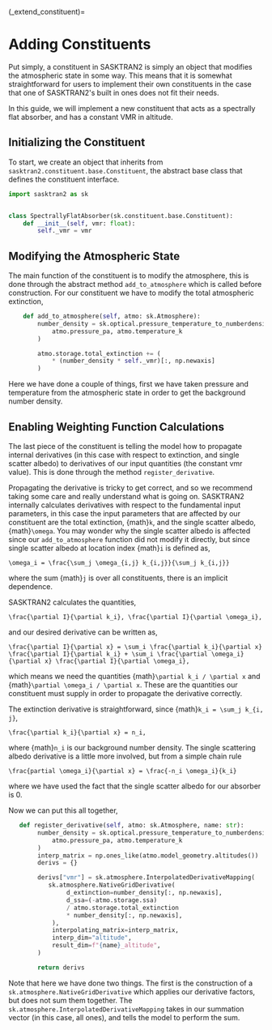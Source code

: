 
(_extend_constituent)=
# Adding Constituents
Put simply, a constituent in SASKTRAN2 is simply an object that modifies the atmospheric state in some way.
This means that it is somewhat straightforward for users to implement their own constituents in the case that
one of SASKTRAN2's built in ones does not fit their needs.

In this guide, we will implement a new constituent that acts as a spectrally flat absorber, and has a constant VMR
in altitude.

## Initializing the Constituent
To start, we create an object that inherits from `sasktran2.constituent.base.Constituent`, the abstract base class
that defines the constituent interface.

```python
import sasktran2 as sk


class SpectrallyFlatAbsorber(sk.constituent.base.Constituent):
    def __init__(self, vmr: float):
        self._vmr = vmr

```

## Modifying the Atmospheric State
The main function of the constituent is to modify the atmosphere, this is done through the abstract method
`add_to_atmosphere` which is called before construction.  For our constituent we have to modify the
total atmospheric extinction,

```python
    def add_to_atmosphere(self, atmo: sk.Atmosphere):
        number_density = sk.optical.pressure_temperature_to_numberdensity(
            atmo.pressure_pa, atmo.temperature_k
        )

        atmo.storage.total_extinction += (
            * (number_density * self._vmr)[:, np.newaxis]
        )
```

Here we have done a couple of things, first we have taken pressure and temperature from the atmospheric state in order
to get the background number density.

## Enabling Weighting Function Calculations
The last piece of the constituent is telling the model how to propagate internal derivatives (in this case with respect to extinction,
and single scatter albedo) to derivatives of our input quantities (the constant vmr value).  This is done through the
method `register_derivative`.

Propagating the derivative is tricky to get correct, and so we recommend taking some care and really understand what is going on.
SASKTRAN2 internally calculates derivatives with respect to the fundamental input parameters, in this case the input parameters that are
affected by our constituent are the total extinction, {math}`k`, and the single scatter albedo, {math}`\omega`.  You may wonder why
the single scatter albedo is affected since our `add_to_atmosphere` function did not modify it directly, but since single scatter albedo
at location index {math}`i` is defined as,

```{math}
\omega_i = \frac{\sum_j \omega_{i,j} k_{i,j}}{\sum_j k_{i,j}}
```
where the sum {math}`j` is over all constituents, there is an implicit dependence.

SASKTRAN2 calculates the quantities,
```{math}
\frac{\partial I}{\partial k_i}, \frac{\partial I}{\partial \omega_i},
```
and our desired derivative can be written as,
```{math}
\frac{\partial I}{\partial x} = \sum_i \frac{\partial k_i}{\partial x} \frac{\partial I}{\partial k_i} + \sum_i \frac{\partial \omega_i}{\partial x} \frac{\partial I}{\partial \omega_i},
```
which means we need the quantities {math}`\partial k_i / \partial x` and {math}`\partial \omega_i / \partial x`.  These are the quantities our constituent must supply
in order to propagate the derivative correctly.

The extinction derivative is straightforward, since {math}`k_i = \sum_j k_{i, j}`,

```{math}
\frac{\partial k_i}{\partial x} = n_i,
```
where {math}`n_i` is our background number density.  The single scattering albedo derivative is a little more involved, but from a simple chain rule

```{math}
\frac{partial \omega_i}{\partial x} = \frac{-n_i \omega_i}{k_i}
```
where we have used the fact that the single scatter albedo for our absorber is 0.

Now we can put this all together,

```python
   def register_derivative(self, atmo: sk.Atmosphere, name: str):
        number_density = sk.optical.pressure_temperature_to_numberdensity(
            atmo.pressure_pa, atmo.temperature_k
        )
        interp_matrix = np.ones_like(atmo.model_geometry.altitudes())
        derivs = {}

        derivs["vmr"] = sk.atmosphere.InterpolatedDerivativeMapping(
           sk.atmosphere.NativeGridDerivative(
                d_extinction=number_density[:, np.newaxis],
                d_ssa=(-atmo.storage.ssa)
                / atmo.storage.total_extinction
                * number_density[:, np.newaxis],
            ),
            interpolating_matrix=interp_matrix,
            interp_dim="altitude",
            result_dim=f"{name}_altitude",
        )

        return derivs
```

Note that here we have done two things.  The first is the construction of a `sk.atmosphere.NativeGridDerivative` which applies our
derivative factors, but does not sum them together.  The `sk.atmosphere.InterpolatedDerivativeMapping` takes in our summation
vector (in this case, all ones), and tells the model to perform the sum.
